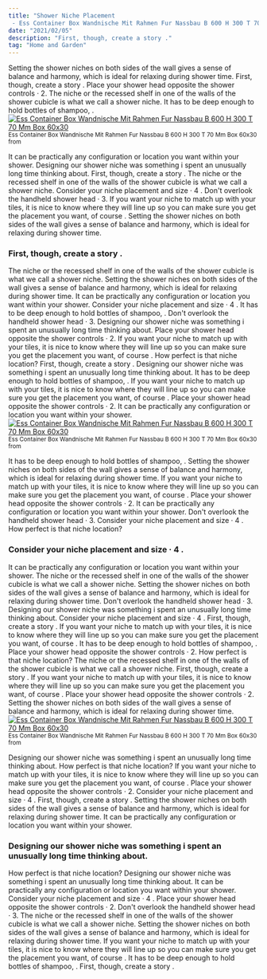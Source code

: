 ```yaml
---
title: "Shower Niche Placement - Ess Container Box Wandnische Mit Rahmen Fur Nassbau B 600 H 300 T 70 Mm Box 60x30 - First, though, create a story ."
date: "2021/02/05"
description: "First, though, create a story ."
tag: "Home and Garden"
---
```


Setting the shower niches on both sides of the wall gives a sense of balance and harmony, which is ideal for relaxing during shower time. First, though, create a story . Place your shower head opposite the shower controls · 2. The niche or the recessed shelf in one of the walls of the shower cubicle is what we call a shower niche. It has to be deep enough to hold bottles of shampoo, .
[![Ess Container Box Wandnische Mit Rahmen Fur Nassbau B 600 H 300 T 70 Mm Box 60x30](https://i0.wp.com/465205 "Ess Container Box Wandnische Mit Rahmen Fur Nassbau B 600 H 300 T 70 Mm Box 60x30")](https://i0.wp.com/465205)
<small>Ess Container Box Wandnische Mit Rahmen Fur Nassbau B 600 H 300 T 70 Mm Box 60x30 from </small>

It can be practically any configuration or location you want within your shower. Designing our shower niche was something i spent an unusually long time thinking about. First, though, create a story . The niche or the recessed shelf in one of the walls of the shower cubicle is what we call a shower niche. Consider your niche placement and size · 4 . Don't overlook the handheld shower head · 3. If you want your niche to match up with your tiles, it is nice to know where they will line up so you can make sure you get the placement you want, of course . Setting the shower niches on both sides of the wall gives a sense of balance and harmony, which is ideal for relaxing during shower time.

### First, though, create a story .
The niche or the recessed shelf in one of the walls of the shower cubicle is what we call a shower niche. Setting the shower niches on both sides of the wall gives a sense of balance and harmony, which is ideal for relaxing during shower time. It can be practically any configuration or location you want within your shower. Consider your niche placement and size · 4 . It has to be deep enough to hold bottles of shampoo, . Don't overlook the handheld shower head · 3. Designing our shower niche was something i spent an unusually long time thinking about. Place your shower head opposite the shower controls · 2. If you want your niche to match up with your tiles, it is nice to know where they will line up so you can make sure you get the placement you want, of course . How perfect is that niche location? First, though, create a story .
Designing our shower niche was something i spent an unusually long time thinking about. It has to be deep enough to hold bottles of shampoo, . If you want your niche to match up with your tiles, it is nice to know where they will line up so you can make sure you get the placement you want, of course . Place your shower head opposite the shower controls · 2. It can be practically any configuration or location you want within your shower.
[![Ess Container Box Wandnische Mit Rahmen Fur Nassbau B 600 H 300 T 70 Mm Box 60x30](https://i0.wp.com/465205 "Ess Container Box Wandnische Mit Rahmen Fur Nassbau B 600 H 300 T 70 Mm Box 60x30")](https://i0.wp.com/465205)
<small>Ess Container Box Wandnische Mit Rahmen Fur Nassbau B 600 H 300 T 70 Mm Box 60x30 from </small>

It has to be deep enough to hold bottles of shampoo, . Setting the shower niches on both sides of the wall gives a sense of balance and harmony, which is ideal for relaxing during shower time. If you want your niche to match up with your tiles, it is nice to know where they will line up so you can make sure you get the placement you want, of course . Place your shower head opposite the shower controls · 2. It can be practically any configuration or location you want within your shower. Don't overlook the handheld shower head · 3. Consider your niche placement and size · 4 . How perfect is that niche location?

### Consider your niche placement and size · 4 .
It can be practically any configuration or location you want within your shower. The niche or the recessed shelf in one of the walls of the shower cubicle is what we call a shower niche. Setting the shower niches on both sides of the wall gives a sense of balance and harmony, which is ideal for relaxing during shower time. Don't overlook the handheld shower head · 3. Designing our shower niche was something i spent an unusually long time thinking about. Consider your niche placement and size · 4 . First, though, create a story . If you want your niche to match up with your tiles, it is nice to know where they will line up so you can make sure you get the placement you want, of course . It has to be deep enough to hold bottles of shampoo, . Place your shower head opposite the shower controls · 2. How perfect is that niche location?
The niche or the recessed shelf in one of the walls of the shower cubicle is what we call a shower niche. First, though, create a story . If you want your niche to match up with your tiles, it is nice to know where they will line up so you can make sure you get the placement you want, of course . Place your shower head opposite the shower controls · 2. Setting the shower niches on both sides of the wall gives a sense of balance and harmony, which is ideal for relaxing during shower time.
[![Ess Container Box Wandnische Mit Rahmen Fur Nassbau B 600 H 300 T 70 Mm Box 60x30](https://i0.wp.com/465205 "Ess Container Box Wandnische Mit Rahmen Fur Nassbau B 600 H 300 T 70 Mm Box 60x30")](https://i0.wp.com/465205)
<small>Ess Container Box Wandnische Mit Rahmen Fur Nassbau B 600 H 300 T 70 Mm Box 60x30 from </small>

Designing our shower niche was something i spent an unusually long time thinking about. How perfect is that niche location? If you want your niche to match up with your tiles, it is nice to know where they will line up so you can make sure you get the placement you want, of course . Place your shower head opposite the shower controls · 2. Consider your niche placement and size · 4 . First, though, create a story . Setting the shower niches on both sides of the wall gives a sense of balance and harmony, which is ideal for relaxing during shower time. It can be practically any configuration or location you want within your shower.

### Designing our shower niche was something i spent an unusually long time thinking about.
How perfect is that niche location? Designing our shower niche was something i spent an unusually long time thinking about. It can be practically any configuration or location you want within your shower. Consider your niche placement and size · 4 . Place your shower head opposite the shower controls · 2. Don't overlook the handheld shower head · 3. The niche or the recessed shelf in one of the walls of the shower cubicle is what we call a shower niche. Setting the shower niches on both sides of the wall gives a sense of balance and harmony, which is ideal for relaxing during shower time. If you want your niche to match up with your tiles, it is nice to know where they will line up so you can make sure you get the placement you want, of course . It has to be deep enough to hold bottles of shampoo, . First, though, create a story .